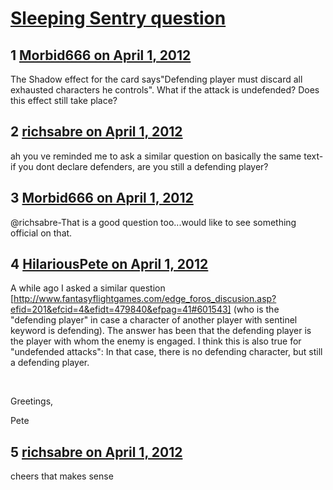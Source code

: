 # [Sleeping Sentry question](https://community.fantasyflightgames.com/topic/62565-sleeping-sentry-question/)

## 1 [Morbid666 on April 1, 2012](https://community.fantasyflightgames.com/topic/62565-sleeping-sentry-question/?do=findComment&comment=612374)

The Shadow effect for the card says"Defending player must discard all exhausted characters he controls". What if the attack is undefended? Does this effect still take place?

## 2 [richsabre on April 1, 2012](https://community.fantasyflightgames.com/topic/62565-sleeping-sentry-question/?do=findComment&comment=612377)

ah you ve reminded me to ask a similar question on basically the same text- if you dont declare defenders, are you still a defending player?

## 3 [Morbid666 on April 1, 2012](https://community.fantasyflightgames.com/topic/62565-sleeping-sentry-question/?do=findComment&comment=612385)

@richsabre-That is a good question too...would like to see something official on that.

## 4 [HilariousPete on April 1, 2012](https://community.fantasyflightgames.com/topic/62565-sleeping-sentry-question/?do=findComment&comment=612407)

A while ago I asked a similar question [http://www.fantasyflightgames.com/edge_foros_discusion.asp?efid=201&efcid=4&efidt=479840&efpag=41#601543] (who is the "defending player" in case a character of another player with sentinel keyword is defending). The answer has been that the defending player is the player with whom the enemy is engaged. I think this is also true for "undefended attacks": In that case, there is no defending character, but still a defending player.

 

Greetings,

Pete

## 5 [richsabre on April 1, 2012](https://community.fantasyflightgames.com/topic/62565-sleeping-sentry-question/?do=findComment&comment=612410)

cheers that makes sense

